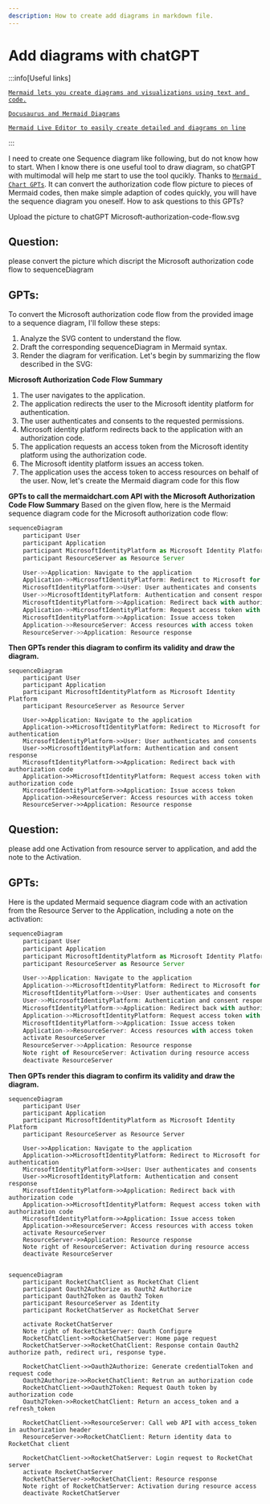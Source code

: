```yaml
---
description: How to create add diagrams in markdown file.
---
```



# Add diagrams with chatGPT


:::info[Useful links]

[`Mermaid lets you create diagrams and visualizations using text and code.`](https://mermaid.js.org/intro/)

[`Docusaurus and Mermaid Diagrams`](https://docusaurus.io/docs/markdown-features/diagrams)

[`Mermaid Live Editor to easily create detailed and diagrams on line`](https://mermaid.live/edit)

:::

I need to create one Sequence diagram like following, but do not know how to start. When I know there is one useful tool to draw diagram, so chatGPT with multimodal will help me start to use the tool qucikly.
Thanks to [`Mermaid Chart GPTs`](https://chatgpt.com/g/g-1IRFKwq4G-mermaid-chart-diagrams-and-charts). It can convert the authorization code flow picture to pieces of Mermaid codes, then make simple adaption of codes quickly, you will have the sequence diagram you oneself.
How to ask questions to this GPTs?

Upload the picture to chatGPT Microsoft-authorization-code-flow.svg

## Question: 

please convert the picture which discript the Microsoft authorization code flow to sequenceDiagram


## GPTs: 

To convert the Microsoft authorization code flow from the provided image to a sequence diagram, I'll follow these steps:

1. Analyze the SVG content to understand the flow.
2. Draft the corresponding sequenceDiagram in Mermaid syntax.
3. Render the diagram for verification.
Let's begin by summarizing the flow described in the SVG:

**Microsoft Authorization Code Flow Summary**
1. The user navigates to the application.
2. The application redirects the user to the Microsoft identity platform for authentication.
3. The user authenticates and consents to the requested permissions.
4. Microsoft identity platform redirects back to the application with an authorization code.
5. The application requests an access token from the Microsoft identity platform using the authorization code.
6. The Microsoft identity platform issues an access token.
7. The application uses the access token to access resources on behalf of the user.
Now, let's create the Mermaid diagram code for this flow

**GPTs to call the mermaidchart.com API with the Microsoft Authorization Code Flow Summary**
Based on the given flow, here is the Mermaid sequence diagram code for the Microsoft authorization code flow:

```js
sequenceDiagram
    participant User
    participant Application
    participant MicrosoftIdentityPlatform as Microsoft Identity Platform
    participant ResourceServer as Resource Server

    User->>Application: Navigate to the application
    Application->>MicrosoftIdentityPlatform: Redirect to Microsoft for authentication
    MicrosoftIdentityPlatform->>User: User authenticates and consents
    User->>MicrosoftIdentityPlatform: Authentication and consent response
    MicrosoftIdentityPlatform->>Application: Redirect back with authorization code
    Application->>MicrosoftIdentityPlatform: Request access token with authorization code
    MicrosoftIdentityPlatform->>Application: Issue access token
    Application->>ResourceServer: Access resources with access token
    ResourceServer->>Application: Resource response
```

**Then GPTs render this diagram to confirm its validity and draw the diagram.**

```mermaid
sequenceDiagram
    participant User
    participant Application
    participant MicrosoftIdentityPlatform as Microsoft Identity Platform
    participant ResourceServer as Resource Server

    User->>Application: Navigate to the application
    Application->>MicrosoftIdentityPlatform: Redirect to Microsoft for authentication
    MicrosoftIdentityPlatform->>User: User authenticates and consents
    User->>MicrosoftIdentityPlatform: Authentication and consent response
    MicrosoftIdentityPlatform->>Application: Redirect back with authorization code
    Application->>MicrosoftIdentityPlatform: Request access token with authorization code
    MicrosoftIdentityPlatform->>Application: Issue access token
    Application->>ResourceServer: Access resources with access token
    ResourceServer->>Application: Resource response
```

## Question: 

please add one Activation from resource server to application, and add the note to the Activation.


## GPTs: 

Here is the updated Mermaid sequence diagram code with an activation from the Resource Server to the Application, including a note on the activation:

```js
sequenceDiagram
    participant User
    participant Application
    participant MicrosoftIdentityPlatform as Microsoft Identity Platform
    participant ResourceServer as Resource Server

    User->>Application: Navigate to the application
    Application->>MicrosoftIdentityPlatform: Redirect to Microsoft for authentication
    MicrosoftIdentityPlatform->>User: User authenticates and consents
    User->>MicrosoftIdentityPlatform: Authentication and consent response
    MicrosoftIdentityPlatform->>Application: Redirect back with authorization code
    Application->>MicrosoftIdentityPlatform: Request access token with authorization code
    MicrosoftIdentityPlatform->>Application: Issue access token
    Application->>ResourceServer: Access resources with access token
    activate ResourceServer
    ResourceServer->>Application: Resource response
    Note right of ResourceServer: Activation during resource access
    deactivate ResourceServer

```

**Then GPTs render this diagram to confirm its validity and draw the diagram.**

```mermaid
sequenceDiagram
    participant User
    participant Application
    participant MicrosoftIdentityPlatform as Microsoft Identity Platform
    participant ResourceServer as Resource Server

    User->>Application: Navigate to the application
    Application->>MicrosoftIdentityPlatform: Redirect to Microsoft for authentication
    MicrosoftIdentityPlatform->>User: User authenticates and consents
    User->>MicrosoftIdentityPlatform: Authentication and consent response
    MicrosoftIdentityPlatform->>Application: Redirect back with authorization code
    Application->>MicrosoftIdentityPlatform: Request access token with authorization code
    MicrosoftIdentityPlatform->>Application: Issue access token
    Application->>ResourceServer: Access resources with access token
    activate ResourceServer
    ResourceServer->>Application: Resource response
    Note right of ResourceServer: Activation during resource access
    deactivate ResourceServer

```


```mermaid

sequenceDiagram
    participant RocketChatClient as RocketChat Client
    participant Oauth2Authorize as Oauth2 Authorize
    participant Oauth2Token as Oauth2 Token
    participant ResourceServer as Identity
    participant RocketChatServer as RocketChat Server

    activate RocketChatServer
    Note right of RocketChatServer: Oauth Configure
    RocketChatClient->>RocketChatServer: Home page request
    RocketChatServer->>RocketChatClient: Response contain Oauth2 authorize path, redirect uri, response type.

    RocketChatClient->>Oauth2Authorize: Generate credentialToken and request code
    Oauth2Authorize->>RocketChatClient: Retrun an authorization code
    RocketChatClient->>Oauth2Token: Request Oauth token by authorization code
    Oauth2Token->>RocketChatClient: Return an access_token and a refresh_token

    RocketChatClient->>ResourceServer: Call web API with access_token in authorization header
    ResourceServer->>RocketChatClient: Return identity data to RocketChat client

    RocketChatClient->>RocketChatServer: Login request to RocketChat server
    activate RocketChatServer
    RocketChatServer->>RocketChatClient: Resource response
    Note right of RocketChatServer: Activation during resource access
    deactivate RocketChatServer

```


